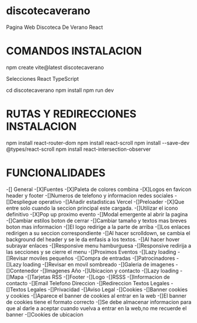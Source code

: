 # discotecaverano
Pagina Web Discoteca De Verano React

# COMANDOS INSTALACION
npm create vite@latest discotecaverano

Selecciones
    React
    TypeScript

  cd discotecaverano
  npm install
  npm run dev

# RUTAS Y REDIRECCIONES INSTALACION
npm install react-router-dom
npm install react-scroll
npm install --save-dev @types/react-scroll
npm install react-intersection-observer

# FUNCIONALIDADES 
-[] General
  -[X]Fuentes
  -[X]Paleta de colores combina
  -[X]Logos en favicon header y footer
  -[]Numeros de telefono y informacion redes sociales
  -[]Despliegue operativo
  -[]Añadir estadisticas Vercel
-[]Preloader
  -[X]Que entre solo cuando la seccion principal este cargada.
  -[]Utilizar el icono definitivo
-[X]Pop up proximo evento
  -[]Modal emergente al abrir la pagina
  -[]Cambiar estilos boton de cerrar
  -[]Cambiar tamaño y textos mas breves boton mas informacion
  -[]El logo redirige a la parte de arriba
  -[]Los enlaces redirigen a su seccion correspondiente
  -[]Al hacer scrolldown, se cambia el background del header y se le da enfasis a los textos.
  -[]Al hacer hover subrayar enlaces
  -[]Responsive menu hamburguesa
  -[]Responsive redirija a las secciones y se cierre el menu
-[]Proximos Eventos
  -[]Lazy loading
  -[]Revisar moviles pequeños 
-[]Compra de entradas
-[]Patrocinadores
  -[]Lazy loading
  -[]Revisar en movil sombreado
-[]Galeria de imagenes
    -[]Contenedor
    -[]Imagenes Año
-[]Ubicacion y contacto
    -[]Lazy loading
    -[]Mapa
    -[]Tarjetas RSS
-[]Footer
  -[]Logo
  -[]RSSS
  -[]Informacion de contacto
  -[]Email Telefono Direccion
  -[]Redireccion Textos Legales
-[]Textos Legales
  -[]Privacidad
  -[]Aviso Legal
  -[]Cookies
-[]Banner cookies y cookies
  -[]Aparece el banner de cookies al entrar en la web
  -[]El banner de cookies tiene el formato correcto
  -[]Se debe almacenar informacion para que al darle a aceptar cuando vuelva a entrar en la web,no me recuerde el banner
  -[]Cookies de ubicacion




